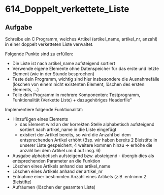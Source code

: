 # 614_Doppelt_verkettete_Liste

## Aufgabe
Schreibe ein C Programm, welches Artikel (artikel_name, artikel_nr, anzahl) in einer doppelt verketteten Liste verwaltet.

Folgende Punkte sind zu erfüllen:
- Die Liste ist nach artikel_name aufsteigend sortiert
- Verwende eigene Elemente ohne Datenspeicher für das erste und letzte Element (wie in der Stunde besprochen)
- Teste dein Programm, wichtig sind hier insbesondere die Ausnahmefälle (löschen von einem nicht existenten Element, löschen des ersten Elements, ...)
- Teile dein Programm in mehrere Komponenten: Testprogramm, Funktionalität (Verkette Liste) + dazugehöriges Headerfile"

Implementiere folgende Funktionalität:
- Hinzufügen eines Elements
 	- das Element wird an der korrekten Stelle alphabetisch aufsteigend sortiert nach artikel_name in die Liste eingefügt
	- existiert der Artikel bereits, so wird die Anzahl bei dem entsprechenden Artikel erhöht (Bsp. wir haben bereits 2 Bleistifte in unserer Liste gespeichert, 4 weitere kommen hinzu -> erhöhe die anzahl bei dem Artikel um 4 auf insg. 6)
- Ausgabe alphabetisch aufsteigend bzw. absteigend - übergib dies als entsprechenden Parameter an die Funktion
- Löschen eines Artikels anhand des artikel_name
- Löschen eines Artikels anhand der artikel_nr
- Entnahme einer bestimmten Anzahl eines Artikels (z.B. entnimm 2 Bleistifte)
- Aufräumen (löschen der gesamten Liste)

